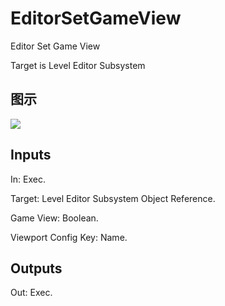 # EditorSetGameView

Editor Set Game View

Target is Level Editor Subsystem

## 图示

![]($-20221218-18505082.png)

## Inputs

In: Exec.

Target: Level Editor Subsystem Object Reference.

Game View: Boolean.

Viewport Config Key: Name.  

## Outputs

Out: Exec.

